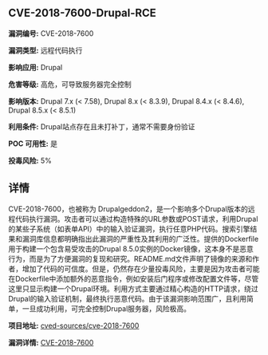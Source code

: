 ## CVE-2018-7600-Drupal-RCE

**漏洞编号:** CVE-2018-7600

**漏洞类型:** 远程代码执行

**影响应用:** Drupal

**危害等级:** 高危，可导致服务器完全控制

**影响版本:** Drupal 7.x (< 7.58), Drupal 8.x (< 8.3.9), Drupal 8.4.x (< 8.4.6), Drupal 8.5.x (< 8.5.1)

**利用条件:** Drupal站点存在且未打补丁，通常不需要身份验证

**POC 可用性:** 是

**投毒风险:** 5%

## 详情

CVE-2018-7600，也被称为 Drupalgeddon2，是一个影响多个Drupal版本的远程代码执行漏洞。攻击者可以通过构造特殊的URL参数或POST请求，利用Drupal的某些子系统（如表单API）中的输入验证漏洞，执行任意PHP代码。搜索引擎结果和漏洞库信息都明确指出此漏洞的严重性及其利用的广泛性。提供的Dockerfile用于构建一个包含易受攻击的Drupal 8.5.0实例的Docker镜像，这本身不是恶意行为，而是为了方便漏洞的复现和研究。README.md文件声明了镜像的来源和作者，增加了代码的可信度。但是，仍然存在少量投毒风险，主要是因为攻击者可能在Dockerfile中添加额外的恶意指令，例如安装后门程序或修改配置文件等，尽管这里只显示构建一个Drupal环境。利用方式主要通过精心构造的HTTP请求，绕过Drupal的输入验证机制，最终执行恶意代码。由于该漏洞影响范围广，且利用简单，一旦成功利用，可完全控制Drupal服务器，风险极高。

**项目地址:** [cved-sources/cve-2018-7600](https://github.com/cved-sources/cve-2018-7600)

**漏洞详情:** [CVE-2018-7600](https://nvd.nist.gov/vuln/detail/CVE-2018-7600)